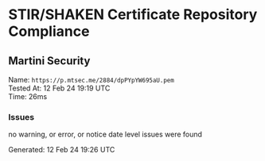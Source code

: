 # STIR/SHAKEN Certificate Repository Compliance

## Martini Security

Name: `https://p.mtsec.me/2884/dpPYpYW695aU.pem`\
Tested At: 12 Feb 24 19:19 UTC\
Time: 26ms

### Issues

no warning, or error, or notice date level issues were found

Generated: 12 Feb 24 19:26 UTC